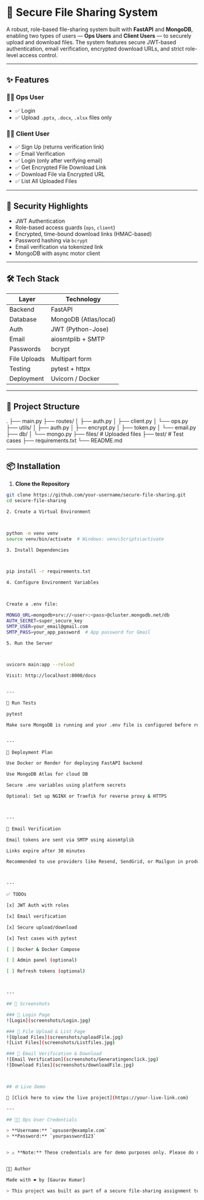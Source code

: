 # 🔐 Secure File Sharing System

A robust, role-based file-sharing system built with **FastAPI** and **MongoDB**, enabling two types of users — **Ops Users** and **Client Users** — to securely upload and download files. The system features secure JWT-based authentication, email verification, encrypted download URLs, and strict role-level access control.

---

## ✨ Features

### 👨‍💼 Ops User

- ✅ Login
- ✅ Upload `.pptx`, `.docx`, `.xlsx` files only

### 🧑‍💻 Client User

- ✅ Sign Up (returns verification link)
- ✅ Email Verification
- ✅ Login (only after verifying email)
- ✅ Get Encrypted File Download Link
- ✅ Download File via Encrypted URL
- ✅ List All Uploaded Files

---

## 🔐 Security Highlights

- JWT Authentication
- Role-based access guards (`ops`, `client`)
- Encrypted, time-bound download links (HMAC-based)
- Password hashing via `bcrypt`
- Email verification via tokenized link
- MongoDB with async motor client

---

## 🛠️ Tech Stack

| Layer        | Technology            |
| ------------ | --------------------- |
| Backend      | FastAPI               |
| Database     | MongoDB (Atlas/local) |
| Auth         | JWT (Python-Jose)     |
| Email        | aiosmtplib + SMTP     |
| Passwords    | bcrypt                |
| File Uploads | Multipart form        |
| Testing      | pytest + httpx        |
| Deployment   | Uvicorn / Docker      |

---

## 📂 Project Structure

.
├── main.py
├── routes/
│ ├── auth.py
│ ├── client.py
│ └── ops.py
├── utils/
│ ├── auth.py
│ ├── encrypt.py
│ ├── token.py
│ └── email.py
├── db/
│ └── mongo.py
├── files/ # Uploaded files
├── test/ # Test cases
├── requirements.txt
└── README.md

---

## 📦 Installation

1. **Clone the Repository**

```bash
git clone https://github.com/your-username/secure-file-sharing.git
cd secure-file-sharing

2. Create a Virtual Environment



python -m venv venv
source venv/bin/activate  # Windows: venv\Scripts\activate

3. Install Dependencies



pip install -r requirements.txt

4. Configure Environment Variables



Create a .env file:

MONGO_URL=mongodb+srv://<user>:<pass>@cluster.mongodb.net/db
AUTH_SECRET=super_secure_key
SMTP_USER=your_email@gmail.com
SMTP_PASS=your_app_password  # App password for Gmail

5. Run the Server



uvicorn main:app --reload

Visit: http://localhost:8000/docs


---

🧪 Run Tests

pytest

Make sure MongoDB is running and your .env file is configured before running tests.


---

🚀 Deployment Plan

Use Docker or Render for deploying FastAPI backend

Use MongoDB Atlas for cloud DB

Secure .env variables using platform secrets

Optional: Set up NGINX or Traefik for reverse proxy & HTTPS



---

📧 Email Verification

Email tokens are sent via SMTP using aiosmtplib

Links expire after 30 minutes

Recommended to use providers like Resend, SendGrid, or Mailgun in production



---

✅ TODOs

[x] JWT Auth with roles

[x] Email verification

[x] Secure upload/download

[x] Test cases with pytest

[ ] Docker & Docker Compose

[ ] Admin panel (optional)

[ ] Refresh tokens (optional)



---

## 📸 Screenshots

### 🔐 Login Page
![Login](screenshots/Login.jpg)

### 📂 File Upload & List Page
![Upload Files](screenshots/uploadFile.jpg)
![List Files](screenshots/Listfiles.jpg)

### 📧 Email Verification & Download
![Email Verification](screenshots/Generatingenclick.jpg)
![Download Files](screenshots/downloadFile.jpg)



## 🌐 Live Demo

🔗 [Click here to view the live project](https://your-live-link.com)

---

## 🧑‍💼 Ops User Credentials

> **Username:** `opsuser@example.com`
> **Password:** `yourpassword123`


> ⚠️ **Note:** These credentials are for demo purposes only. Please do not use them in production.


👨‍💻 Author

Made with ❤️ by [Gaurav Kumar]

> This project was built as part of a secure file-sharing assignment to demonstrate real-world backend architecture, authentication, file handling, and testability.
```
